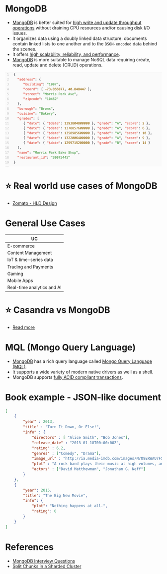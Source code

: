 
# MongoDB
- [MongoDB](https://www.mongodb.com/) is better suited for [high write and update throughput operations](../../../0_SystemGlossaries/Scalability/LatencyThroughput.md) without draining CPU resources and/or causing disk I/O issues. 
- It organizes data using a doubly linked data structure: documents contain linked lists to one another and to the `BSON-encoded` data behind the scenes.
- It offers [high scalability, reliability, and performance](../../1_Glossaries/ScalabilityDB.md).
- [MongoDB]() is more suitable to manage NoSQL data requiring create, read, update and delete (CRUD) operations.

![img.png](assests/MongoDB_JSON.png)

# :star: Real world use cases of MongoDB
- [Zomato - HLD Design](../../../../3_HLDDesignProblems/FoodOrderingZomatoSwiggyDesign/Readme.md)

# General Use Cases

| UC                         |
|----------------------------|
| E-commerce                 |
| Content Management         |
| IoT & time-series data     |
| Trading and Payments       |
| Gaming                     |
| Mobile Apps                |
| Real-time analytics and AI |

# :star: Casandra vs MongoDB
- [Read more](../DynamoDBVsMongoDBVsCasandra.md)

# MQL (Mongo Query Language)
- [MongoDB]() has a rich query language called [Mongo Query Language (MQL)](https://www.mongodb.com/developer/products/atlas/getting-started-atlas-mongodb-query-language-mql/). 
- It supports a wide variety of modern native drivers as well as a shell.
- MongoDB supports [fully ACID compliant transactions](../../1_Glossaries/ACIDTransactions/Readme.md).

# Book example - JSON-like document

````json
[
    {
        "year" : 2013,
        "title" : "Turn It Down, Or Else!",
        "info" : {
            "directors" : [ "Alice Smith", "Bob Jones"],
            "release_date" : "2013-01-18T00:00:00Z",
            "rating" : 6.2,
            "genres" : ["Comedy", "Drama"],
            "image_url" : "http://ia.media-imdb.com/images/N/O9ERWAU7FS797AJ7LU8HN09AMUP908RLlo5JF90EWR7LJKQ7@@._V1_SX400_.jpg",
            "plot" : "A rock band plays their music at high volumes, annoying the neighbors.",
            "actors" : ["David Matthewman", "Jonathan G. Neff"]
        }
    },
    {
        "year": 2015,
        "title": "The Big New Movie",
        "info": {
            "plot": "Nothing happens at all.",
            "rating": 0
        }
    }
]
````

# References
- [MongoDB Interview Questions](https://www.interviewbit.com/mongodb-interview-questions/)
- [Split Chunks in a Sharded Cluster](https://www.mongodb.com/docs/manual/tutorial/split-chunks-in-sharded-cluster/)